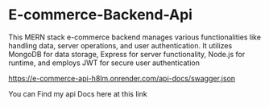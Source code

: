 # E-commerce-Backend-Api

This MERN stack e-commerce backend manages various functionalities like handling data, server operations, and user authentication. It utilizes MongoDB for data storage, Express for server functionality, Node.js for runtime, and employs JWT for secure user authentication

https://e-commerce-api-h8lm.onrender.com/api-docs/swagger.json

You can Find my api Docs here at this link
